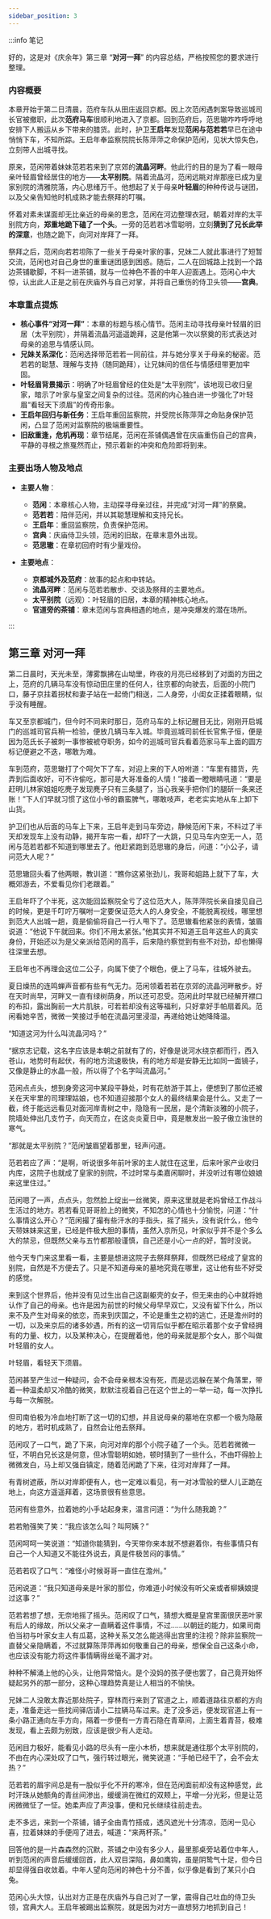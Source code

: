 ```yaml
---
sidebar_position: 3
---
```


:::info 笔记

好的，这是对《庆余年》第三章 “**对河一拜**” 的内容总结，严格按照您的要求进行整理。

### 内容概要

本章开始于第二日清晨，范府车队从田庄返回京都。因上次范闲遇刺案导致巡城司长官被撤职，此次**范府马车**很顺利地进入了京都。回到范府后，范思辙咋咋呼呼地安排下人搬运从乡下带来的腊货。此时，护卫**王启年**发现**范闲与范若若**早已在途中悄悄下车，不知所踪。王启年奉监察院院长陈萍萍之命保护范闲，见状大惊失色，立刻带人出城寻找。

原来，范闲带着妹妹范若若来到了京郊的**流晶河畔**。他此行的目的是为了看一眼母亲叶轻眉曾经居住的地方——**太平别院**。隔着流晶河，范闲远眺对岸那座已成为皇家别院的清雅院落，内心思绪万千。他想起了关于母亲**叶轻眉**的种种传说与谜团，以及父亲告知他时机成熟才能去祭拜的叮嘱。

怀着对素未谋面却无比亲近的母亲的思念，范闲在河边整理衣冠，朝着对岸的太平别院方向，**郑重地跪下磕了一个头**。一旁的范若若冰雪聪明，立刻**猜到了兄长此举的深意**，也随之跪下，向河对岸拜了一拜。

祭拜之后，范闲向若若坦陈了一些关于母亲叶家的事，兄妹二人就此事进行了短暂交流，范闲也对自己身世的重重谜团感到困惑。随后，二人在回城路上找到一个路边茶铺歇脚，不料一进茶铺，就与一位神色不善的中年人迎面遇上。范闲心中大惊，认出此人正是之前在庆庙外与自己对掌，并将自己重伤的侍卫头领——**宫典**。

### 本章重点提炼

*   **核心事件“对河一拜”**：本章的标题与核心情节。范闲主动寻找母亲叶轻眉的旧居（太平别院），并隔着流晶河遥遥跪拜，这是他第一次以祭奠的形式表达对母亲的追思与情感认同。
*   **兄妹关系深化**：范闲选择带范若若一同前往，并与她分享关于母亲的秘密。范若若的聪慧、理解与支持（随同跪拜），让兄妹间的信任与情感纽带更加牢固。
*   **叶轻眉背景揭示**：明确了叶轻眉曾经的住处是“太平别院”，该地现已收归皇家，暗示了叶家与皇室之间复杂的过往。范闲的内心独白进一步强化了叶轻眉“看轻天下须眉”的传奇形象。
*   **王启年回归与新任务**：王启年重回监察院，并受院长陈萍萍之命贴身保护范闲，凸显了范闲对监察院的极端重要性。
*   **旧敌重逢，危机再现**：章节结尾，范闲在茶铺偶遇曾在庆庙重伤自己的宫典，平静的寻根之旅戛然而止，预示着新的冲突和危险即将到来。

### 主要出场人物及地点

*   **主要人物**：
    *   **范闲**：本章核心人物，主动探寻母亲过往，并完成“对河一拜”的祭奠。
    *   **范若若**：陪伴范闲，并以其聪慧理解和支持兄长。
    *   **王启年**：重回监察院，负责保护范闲。
    *   **宫典**：庆庙侍卫头领，范闲的旧敌，在章末意外出现。
    *   **范思辙**：在章初回府时有少量戏份。

*   **主要地点**：
    *   **京都城外及范府**：故事的起点和中转站。
    *   **流晶河畔**：范闲与范若若散步、交谈及祭拜的主要地点。
    *   **太平别院**（远观）：叶轻眉的旧居，本章的精神核心地点。
    *   **官道旁的茶铺**：章末范闲与宫典相遇的地点，是冲突爆发的潜在场所。

:::

## 第三章 **对河一拜**

第二日晨时，天光未至，薄雾飘拂在山坳里，昨夜的月亮已经移到了对面的方田之上，范府的几辆马车没有惊动田庄里的任何人，往京都的向驶去，后面的小院门口，藤子京拄着拐杖和妻子站在一起倚门相送，二人身旁，小闺女正揉着眼睛，似乎没有睡醒。

车又至京都城门，但今时不同来时那日，范府马车的上标记醒目无比，刚刚开启城门的巡城司官兵稍一检验，便放几辆马车入城。毕竟巡城司前任长官焦子恒，便是因为范氏长子被刺一事惨被裭夺职务，如今的巡城司官兵看着范家马车上面的圆方标记便避之不迭，哪敢为难。

车到范府，范思辙打了个呵欠下了车，对迎上来的下人吩咐道：“车里有腊货，先弄到后面收好，可不许偷吃，那可是大哥准备的人情！”接着一瞪眼睛吼道：“要是赶明儿林家姐姐吃麂子发现麂子只有三条腿了，当心我亲手把你们的腿斫一条来还账！”下人们早就习惯了这位小爷的霸蛮脾气，哪敢吱声，老老实实地从车上卸下山货。

护卫们也从后面的马车上下来，王启年走到马车旁边，静候范闲下来，不料过了半天却发现车上没有动静，揭开车帘一看，却吓了一大跳，只见马车内空无一人，范闲与范若若都不知道到哪里去了。他赶紧跑到范思辙的身后，问道：“小公子，请问范大人呢？”

范思辙回头看了他两眼，教训道：“瞧你这紧张劲儿，我哥和姐路上就下了车，大概郊游去，不爱看见你们老跟着。”

王启年吓了个半死，这次能回监察院全亏了这位范大人，陈萍萍院长亲自接见自己的时候，更是千叮咛万嘱咐一定要保证范大人的人身安全，不能脱离视线，哪里想到范大人出城一趟，竟是偷偷将自己一行人甩下了。范思辙看他紧张的表情，皱眉说道：“他说下午就回来。你们不用太紧张。”他其实并不知道王启年这些人的真实身份，开始还以为是父亲派给范闲的高手，后来隐约察觉到有些不对劲，却也懒得往深里去想。

王启年也不再理会这位二公子，向属下使了个眼色，便上了马车，往城外驶去。

夏日燥热的连鸣蝉声音都有些有气无力。范闲领着若若在京郊的流晶河畔散步。好在天时尚早，河畔又一直有绿树荫身，所以还可忍受。范闲此时早就已经解开襟口的布扣，露出胸前一大片肌肤，可若若却没有这等福利，只好拿好手帕扇着风。范闲看她辛苦，微微一笑接过手帕在流晶河里浸湿，再递给她让她降降温。

“知道这河为什么叫流晶河吗？”

“据京志记载，这名字应该是本朝之前就有了的，好像是说河水绕京都而行，西入苍山，地势时有起伏，有的地方流速极快，有的地方却是安静无比如同一面镜子，又像是静止的水晶一般，所以得了个名字叫流晶河。”

范闲点点头，想到身旁这河中某段平静处，时有花舫游于其上，便想到了那位还被关在天牢里的司理理姑娘，也不知道迎接那个女人的最终结果会是什么。又走了一截，终于能远远看见对面河岸青树之中，隐隐有一民居，是个清新淡雅的小院子，院墙处伸出几支竹子，向天而立，在这炎炎夏日中，竟是散发出一股子傲立浊世的寒气。

“那就是太平别院？”范闲皱眉望着那里，轻声问道。

范若若应了声：“是啊，听说很多年前叶家的主人就住在这里，后来叶家产业收归内库，这院子也就成了皇家的别院，不过时常与柔嘉闲聊时，并没听过有哪位娘娘来这里住过。”

范闲嗯了一声，点点头，忽然脸上绽出一丝微笑，原来这里就是老妈曾经工作战斗生活过的地方。若若看见哥哥脸上的微笑，不知怎的心情也十分愉悦，问道：“什么事情这么开心？”范闲撮了撮有些汗水的手指头，摇了摇头，没有说什么，他今天带妹妹来这里，已经是件极大胆的事情，虽然入京所见，叶家似乎并不是个多么大的禁忌，但既然父亲与五竹都那般谨慎，自己还是小心一点的好，暂时没说。

他今天专门来这里看一看，主要是想进这院子去祭拜祭拜，但既然已经成了皇宫的别院，自然是不方便去了。只是不知道母亲的墓地究竟在哪里，这让他有些不好受的感觉。

来到这个世界后，他并没有见过生出自己这副躯壳的女子，但无来由的心中就将她认作了自己的母亲。也许是因为前世的时候父母早早双亡，又没有留下什么，所以来不及产生对母亲的依恋，而来到庆国之，不论是重生之初的逃亡，还是澹州时的一切，以及来京后的诸多妙遇，所有的这一切背后似乎都在昭示着那个女子曾经拥有的力量、权力，以及某种决心，在提醒着他，他的母亲就是那个女人，那个叫做叶轻眉的女人。

叶轻眉，看轻天下须眉。

范闲甚至产生过一种疑问，会不会母亲根本没有死，而是远远躲在某个角落里，带着一种温柔却又冷酷的微笑，默默注视着自己在这个世上的一举一动，每一次挣扎与每一次解脱。

但司南伯极为冷血地打断了这一切的幻想，并且说母亲的墓地在京都一个极为隐蔽的地方，若时机成熟了，自然会让他去祭拜。

范闲叹了一口气，跪了下来，向河对岸的那个小院子磕了一个头。范若若微微一怔，不明白兄长这是何意，但冰雪聪明如她，顿时猜到了一些什么，不由吓得脸上微微发白，马上却又强自镇定，随着范闲跪了下来，往河对岸拜了一拜。

有青树遮蔽，所以对岸即便有人，也一定难以看见，有一对冰雪般的壁人儿正跪在地上，向这方遥遥拜着，这场景很有些意思。

范闲有些意外，拉着她的小手站起身来，温言问道：“为什么随我跪？”

若若勉强笑了笑：“我应该怎么叫？叫阿姨？”

范闲呵呵一笑说道：“知道你能猜到，今天带你来本就不想避着你，有些事情只有自己一个人知道又不能往外说去，真是件极苦闷的事情。”

范若若叹了口气：“难怪小时候哥哥一直住在澹州。”

范闲说道：“我只知道母亲是叶家的那位，你难道小时候没有听父亲或者柳姨娘提过这事？”

范若若想了想，无奈地摇了摇头。范闲叹了口气，猜想大概是皇宫里面很厌恶叶家有后人的缘故，所以父亲才一直瞒着这件事情，不过……以朝廷的能力，如果司南伯当初与叶家女主人有瓜葛，这种关系又怎么能逃得出宫里的注视？除非监察院一直替父亲隐瞒着，不过就算陈萍萍再如何敬重自己的母亲，想保全自己这条小命，也应该没有能力将这件事情瞒得丝毫不漏才对。

种种不解涌上他的心头，让他异常恼火。是个没妈的孩子便也罢了，自己竟开始怀疑起另外的那一部分，这种心理趋势真是让人相当的不愉快。

兄妹二人没敢太靠近那处院子，穿林而行来到了官道之上，顺着道路往京都的方向走，准备走远一些找间驿店请小二拉辆马车过来。走了没多远，便发现官道上有一条小路正通向左手方向，隔着一步便有一方青石隐在青草间，上面生着青苔，极难发现，看上去颇为别致，应该是很少有人走动。

范闲目力极好，能看见小路的尽头有一座小木桥，想来就是通往那个太平别院的，不由在内心深处叹了口气，强行转过眼光，微笑说道：“手帕已经干了，会不会太热？”

范若若的眉宇间总是有一股似乎化不开的寒冷，但在范闲面前却没有这种感觉，此时汗珠从她额角的青丝间渗出，缓缓淌在微红的双颊上，平增一分光彩，但是让范闲微微怔了一怔。她柔声应了声没事，便和兄长继续往前走去。

走不多远，来到一个茶铺，铺子全由青竹搭成，透风遮光十分清凉，范闲一见心喜，拉着妹妹的手便闯了进去，喊道：“来两杯茶。”

回答他的是一片森森然的沉默，茶铺之中没有多少人，最里那桌旁站着位中年人，听到范闲的声音后缓缓回首，此人双目深陷，鼻如鹰钩，虽是阴鸷气十足，但今日却显得强自收敛着。中年人望向范闲的神色十分不善，似乎像是看到了某只小白兔。

范闲心头大惊，认出对方正是在庆庙外与自己对了一掌，震得自己吐血的侍卫头领，宫典大人。王启年被踢出监察院，就是因为对方一直想努力地抓到自己！


